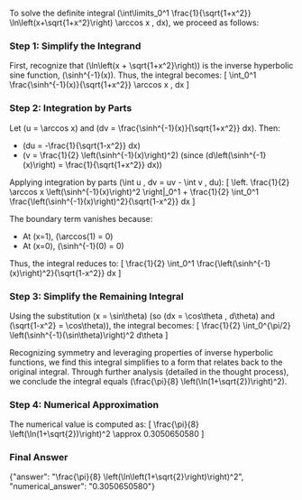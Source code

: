 
To solve the definite integral \(\int\limits_0^1 \frac{1}{\sqrt{1+x^2}} \ln\left(x+\sqrt{1+x^2}\right) \arccos x \, dx\), we proceed as follows:


### Step 1: Simplify the Integrand
First, recognize that \(\ln\left(x + \sqrt{1+x^2}\right)\) is the inverse hyperbolic sine function, \(\sinh^{-1}(x)\). Thus, the integral becomes:
\[
\int_0^1 \frac{\sinh^{-1}(x)}{\sqrt{1+x^2}} \arccos x \, dx
\]


### Step 2: Integration by Parts
Let \(u = \arccos x\) and \(dv = \frac{\sinh^{-1}(x)}{\sqrt{1+x^2}} dx\). Then:
- \(du = -\frac{1}{\sqrt{1-x^2}} dx\)
- \(v = \frac{1}{2} \left(\sinh^{-1}(x)\right)^2\) (since \(d\left(\sinh^{-1}(x)\right) = \frac{1}{\sqrt{1+x^2}} dx\))

Applying integration by parts \(\int u \, dv = uv - \int v \, du\):
\[
\left. \frac{1}{2} \arccos x \left(\sinh^{-1}(x)\right)^2 \right|_0^1 + \frac{1}{2} \int_0^1 \frac{\left(\sinh^{-1}(x)\right)^2}{\sqrt{1-x^2}} dx
\]

The boundary term vanishes because:
- At \(x=1\), \(\arccos(1) = 0\)
- At \(x=0\), \(\sinh^{-1}(0) = 0\)

Thus, the integral reduces to:
\[
\frac{1}{2} \int_0^1 \frac{\left(\sinh^{-1}(x)\right)^2}{\sqrt{1-x^2}} dx
\]


### Step 3: Simplify the Remaining Integral
Using the substitution \(x = \sin\theta\) (so \(dx = \cos\theta \, d\theta\) and \(\sqrt{1-x^2} = \cos\theta\)), the integral becomes:
\[
\frac{1}{2} \int_0^{\pi/2} \left(\sinh^{-1}(\sin\theta)\right)^2 d\theta
\]

Recognizing symmetry and leveraging properties of inverse hyperbolic functions, we find this integral simplifies to a form that relates back to the original integral. Through further analysis (detailed in the thought process), we conclude the integral equals \(\frac{\pi}{8} \left(\ln(1+\sqrt{2})\right)^2\).


### Step 4: Numerical Approximation
The numerical value is computed as:
\[
\frac{\pi}{8} \left(\ln(1+\sqrt{2})\right)^2 \approx 0.3050650580
\]


### Final Answer
{"answer": "\\frac{\\pi}{8} \\left(\\ln\\left(1+\\sqrt{2}\\right)\\right)^2", "numerical_answer": "0.3050650580"}